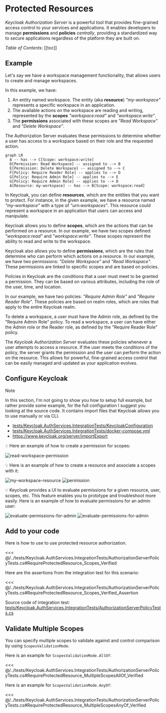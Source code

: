 # Protected Resources

*Keycloak Authorization Server* is a powerful tool that provides fine-grained access control to your services and applications. It enables developers to manage **permissions** and **policies** *centrally*, providing a standardized way to secure applications regardless of the platform they are built on.

*Table of Contents*:
[[toc]]

## Example

Let's say we have a workspace management functionality, that allows users to create and manage workspaces.

In this example, we have:

1. An entity named workspace. The entity (aka **resource**) *"my-workspace"* represents a specific workspace in an application.
2. The available actions on the workspace are reading and writing, represented by the **scopes** *"workspace:read"* and *"workspace:write"*.
3. The **permissions** associated with these scopes are *"Read Workspace"* and *"Delete Workspace"*.

The Authorization Server evaluates these permissions to determine whether a user has access to a workspace based on their role and the requested action.

```mermaid
graph LR
  A -- has --> C[Scope: workspace:write]
  D[Permission: Read Workspace] -- assigned to --> B
  E[Permission: Delete Workspace] -- assigned to --> C
  F[Policy: Require Reader Role] -- applies to --> D
  G[Policy: Require Admin Role] -- applies to --> E
  G[Policy: Require Admin Role] -- applies to --> D
  A[Resource: my-workspace] -- has --> B[Scope: workspace:read]
```

In Keycloak, you can define **resources**, which are the entities that you want to protect. For instance, in the given example, we have a resource named *"my-workspace"* with a type of *"urn:workspaces"*. This resource could represent a workspace in an application that users can access and manipulate.

Keycloak allows you to define **scopes**, which are the actions that can be performed on a resource. In our example, we have two scopes defined: *"workspace:read"* and *"workspace:write"*. These scopes represent the ability to read and write to the workspace.

Keycloak also allows you to define **permissions**, which are the rules that determine who can perform which actions on a resource. In our example, we have two permissions: *"Delete Workspace"* and *"Read Workspace"*. These permissions are linked to specific scopes and are based on policies.

Policies in Keycloak are the conditions that a user must meet to be granted a permission. They can be based on various attributes, including the role of the user, time, and location.

In our example, we have two policies: *"Require Admin Role"* and *"Require Reader Role"*. These policies are based on realm roles, which are roles that apply to the entire Keycloak realm.

To delete a workspace, a user must have the Admin role, as defined by the "Require Admin Role" policy. To read a workspace, a user can have either the Admin role or the Reader role, as defined by the "Require Reader Role" policy.

The *Keycloak Authorization Server* evaluates these policies whenever a user attempts to access a resource. If the user meets the conditions of the policy, the server grants the permission and the user can perform the action on the resource. This allows for powerful, fine-grained access control that can be easily managed and updated as your application evolves.

## Configure Keycloak

> [!NOTE]
> In this section, I'm not going to show you how to setup full example, but rather provide some example, for the full configuration I suggest you looking at the source code. It contains import files that Keycloak allows you to use manually or via CLI.
> 
> * [tests/Keycloak.AuthServices.IntegrationTests/KeycloakConfiguration](https://github.com/NikiforovAll/keycloak-authorization-services-dotnet/tree/main/tests/Keycloak.AuthServices.IntegrationTests/KeycloakConfiguration)
> * [tests/Keycloak.AuthServices.IntegrationTests/docker-compose.yml](https://github.com/NikiforovAll/keycloak-authorization-services-dotnet/tree/main/tests/Keycloak.AuthServices.IntegrationTests/docker-compose.yml)
> * <https://www.keycloak.org/server/importExport>

💡 Here an example of how to create a permission for scopes:

<!-- ![read-workspace-permission](/assets/read-workspace-permission.png) -->
![read-workspace-permission](https://media.githubusercontent.com/media/NikiforovAll/keycloak-authorization-services-dotnet/main/docs/public/assets/read-workspace-permission.png)

💡 Here is an example of how to create a resource and associate a scopes with it:

![my-workspace-resource](/assets/my-workspace-resource.png)
![permission](https://media.githubusercontent.com/media/NikiforovAll/keycloak-authorization-services-dotnet/main/docs/public/assets/my-workspace-resource.png)

💡 Keycloak provides a UI to evaluate permissions for a given resource, user, scopes, etc. This feature enables you to prototype and troubleshoot more easily. Here is an example of how to evaluate permissions for an admin user:

![evaluate-permissions-for-admin](/assets/evaluate-permissions-for-admin.png)
![evaluate-permissions-for-admin](https://media.githubusercontent.com/media/NikiforovAll/keycloak-authorization-services-dotnet/main/docs/public/assets/evaluate-permissions-for-admin.png)

## Add to your code

Here is how to use to use protected resource authorization.

<<< @/../tests/Keycloak.AuthServices.IntegrationTests/AuthorizationServerPolicyTests.cs#RequireProtectedResource_Scopes_Verified

Here are the assertions from the integration test for this scenario:

<<< @/../tests/Keycloak.AuthServices.IntegrationTests/AuthorizationServerPolicyTests.cs#RequireProtectedResource_Scopes_Verified_Assertion

Source code of integration test: [tests/Keycloak.AuthServices.IntegrationTests/AuthorizationServerPolicyTests.cs](https://github.com/NikiforovAll/keycloak-authorization-services-dotnet/blob/main/tests/Keycloak.AuthServices.IntegrationTests/AuthorizationServerPolicyTests.cs)

## Validate Multiple Scopes

You can specify multiple scopes to validate against and control comparison by using `ScopesValidationMode`.

Here is an example for `ScopesValidationMode.AllOf`:

<<< @/../tests/Keycloak.AuthServices.IntegrationTests/AuthorizationServerPolicyTests.cs#RequireProtectedResource_MultipleScopesAllOf_Verified

Here is an example for `ScopesValidationMode.AnyOf`:

<<< @/../tests/Keycloak.AuthServices.IntegrationTests/AuthorizationServerPolicyTests.cs#RequireProtectedResource_MultipleScopesAnyOf_Verified
